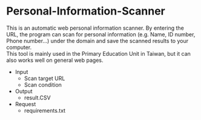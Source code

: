 # Personal-Information-Scanner
This is an automatic web personal information scanner.
By entering the URL, the program can scan for personal information (e.g. Name, ID number, Phone number...) under the domain and save the scanned results to your computer.<br>
This tool is mainly used in the Primary Education Unit in Taiwan, but it can also works well on general web pages.
* Input
  * Scan target URL
  * Scan condition
* Output
  * result.CSV
* Request
  * requirements.txt
